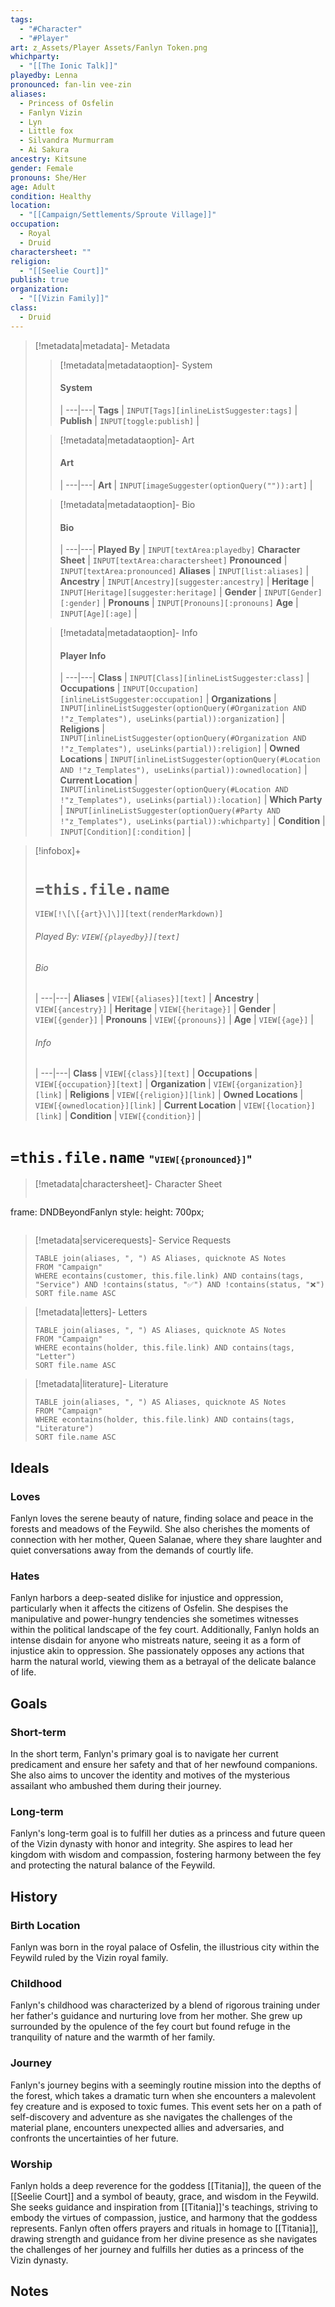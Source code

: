 ```yaml
---
tags:
  - "#Character"
  - "#Player"
art: z_Assets/Player Assets/Fanlyn Token.png
whichparty:
  - "[[The Ionic Talk]]"
playedby: Lenna
pronounced: fan-lin vee-zin
aliases:
  - Princess of Osfelin
  - Fanlyn Vizin
  - Lyn
  - Little fox
  - Silvandra Murmurram
  - Ai Sakura
ancestry: Kitsune
gender: Female
pronouns: She/Her
age: Adult
condition: Healthy
location:
  - "[[Campaign/Settlements/Sproute Village]]"
occupation:
  - Royal
  - Druid
charactersheet: ""
religion:
  - "[[Seelie Court]]"
publish: true
organization:
  - "[[Vizin Family]]"
class:
  - Druid
---
```

> [!metadata|metadata]- Metadata 
>> [!metadata|metadataoption]- System
>> #### System
>>  |
>> ---|---|
> **Tags** | `INPUT[Tags][inlineListSuggester:tags]` |
> **Publish** | `INPUT[toggle:publish]` |
>
>
>> [!metadata|metadataoption]- Art
>> #### Art
>>  |
>>---|---|
>> **Art** | `INPUT[imageSuggester(optionQuery("")):art]` |
>
>> [!metadata|metadataoption]- Bio
>> #### Bio
>>  |
>>---|---|
>> **Played By** |  `INPUT[textArea:playedby]`
>> **Character Sheet** |  `INPUT[textArea:charactersheet]`
>> **Pronounced** |  `INPUT[textArea:pronounced]`
>> **Aliases** | `INPUT[list:aliases]` |
>> **Ancestry** | `INPUT[Ancestry][suggester:ancestry]` |
>> **Heritage** | `INPUT[Heritage][suggester:heritage]` |
>> **Gender** | `INPUT[Gender][:gender]` |
>> **Pronouns** | `INPUT[Pronouns][:pronouns]`
>> **Age** | `INPUT[Age][:age]` |
>
>> [!metadata|metadataoption]- Info
>> #### Player Info
>>  |
>>---|---|
>> **Class** | `INPUT[Class][inlineListSuggester:class]` |
>> **Occupations** | `INPUT[Occupation][inlineListSuggester:occupation]` |
>> **Organizations** | `INPUT[inlineListSuggester(optionQuery(#Organization AND !"z_Templates"), useLinks(partial)):organization]` |
>> **Religions** | `INPUT[inlineListSuggester(optionQuery(#Organization AND !"z_Templates"), useLinks(partial)):religion]` |
>> **Owned Locations** | `INPUT[inlineListSuggester(optionQuery(#Location AND !"z_Templates"), useLinks(partial)):ownedlocation]` |
>> **Current Location** | `INPUT[inlineListSuggester(optionQuery(#Location AND !"z_Templates"), useLinks(partial)):location]` |
>> **Which Party** | `INPUT[inlineListSuggester(optionQuery(#Party AND !"z_Templates"), useLinks(partial)):whichparty]` |
>> **Condition** | `INPUT[Condition][:condition]` |

> [!infobox]+
> # `=this.file.name`
> `VIEW[!\[\[{art}\]\]][text(renderMarkdown)]`
> ###### Played By: `VIEW[{playedby}][text]`
> ###### Bio
>  |
> ---|---|
> **Aliases** | `VIEW[{aliases}][text]` |
> **Ancestry** | `VIEW[{ancestry}]` |
> **Heritage** | `VIEW[{heritage}]` |
> **Gender** | `VIEW[{gender}]` |
> **Pronouns** | `VIEW[{pronouns}]` |
> **Age** | `VIEW[{age}]` |
> ###### Info
>  |
> ---|---|
> **Class** | `VIEW[{class}][text]` |
> **Occupations** | `VIEW[{occupation}][text]` |
> **Organization** | `VIEW[{organization}][link]` |
> **Religions** | `VIEW[{religion}][link]` |
> **Owned Locations** | `VIEW[{ownedlocation}][link]` |
> **Current Location** | `VIEW[{location}][link]` |
> **Condition** | `VIEW[{condition}]` |

# **`=this.file.name`** <span style="font-size: medium">"`VIEW[{pronounced}]`"</span>

> [!metadata|charactersheet]- Character Sheet
>>```custom-frames
frame: DNDBeyondFanlyn
style: height: 700px;
>```
 
> [!metadata|servicerequests]- Service Requests
> ```dataview
> TABLE join(aliases, ", ") AS Aliases, quicknote AS Notes
> FROM "Campaign"
> WHERE econtains(customer, this.file.link) AND contains(tags, "Service") AND !contains(status, "✅") AND !contains(status, "❌")
> SORT file.name ASC

> [!metadata|letters]- Letters
> ```dataview
> TABLE join(aliases, ", ") AS Aliases, quicknote AS Notes
> FROM "Campaign"
> WHERE econtains(holder, this.file.link) AND contains(tags, "Letter")
> SORT file.name ASC

> [!metadata|literature]- Literature
> ```dataview
> TABLE join(aliases, ", ") AS Aliases, quicknote AS Notes
> FROM "Campaign"
> WHERE econtains(holder, this.file.link) AND contains(tags, "Literature")
> SORT file.name ASC

## Ideals
### Loves

Fanlyn loves the serene beauty of nature, finding solace and peace in the forests and meadows of the Feywild. She also cherishes the moments of connection with her mother, Queen Salanae, where they share laughter and quiet conversations away from the demands of courtly life.

### Hates

Fanlyn harbors a deep-seated dislike for injustice and oppression, particularly when it affects the citizens of Osfelin. She despises the manipulative and power-hungry tendencies she sometimes witnesses within the political landscape of the fey court. Additionally, Fanlyn holds an intense disdain for anyone who mistreats nature, seeing it as a form of injustice akin to oppression. She passionately opposes any actions that harm the natural world, viewing them as a betrayal of the delicate balance of life.

## Goals
### Short-term

In the short term, Fanlyn's primary goal is to navigate her current predicament and ensure her safety and that of her newfound companions. She also aims to uncover the identity and motives of the mysterious assailant who ambushed them during their journey.

### Long-term

Fanlyn's long-term goal is to fulfill her duties as a princess and future queen of the Vizin dynasty with honor and integrity. She aspires to lead her kingdom with wisdom and compassion, fostering harmony between the fey and protecting the natural balance of the Feywild.

## History
### Birth Location

Fanlyn was born in the royal palace of Osfelin, the illustrious city within the Feywild ruled by the Vizin royal family.

### Childhood

Fanlyn's childhood was characterized by a blend of rigorous training under her father's guidance and nurturing love from her mother. She grew up surrounded by the opulence of the fey court but found refuge in the tranquility of nature and the warmth of her family.

### Journey

Fanlyn's journey begins with a seemingly routine mission into the depths of the forest, which takes a dramatic turn when she encounters a malevolent fey creature and is exposed to toxic fumes. This event sets her on a path of self-discovery and adventure as she navigates the challenges of the material plane, encounters unexpected allies and adversaries, and confronts the uncertainties of her future.

### Worship

Fanlyn holds a deep reverence for the goddess [[Titania]], the queen of the [[Seelie Court]] and a symbol of beauty, grace, and wisdom in the Feywild. She seeks guidance and inspiration from [[Titania]]'s teachings, striving to embody the virtues of compassion, justice, and harmony that the goddess represents. Fanlyn often offers prayers and rituals in homage to [[Titania]], drawing strength and guidance from her divine presence as she navigates the challenges of her journey and fulfills her duties as a princess of the Vizin dynasty.

## Notes
